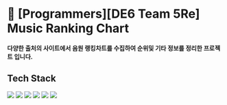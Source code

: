 # 🦆 [Programmers][DE6 Team 5Re] Music Ranking Chart
**다양한 출처의 사이트에서 음원 랭킹차트를 수집하여 순위및 기타 정보를 정리한 프로젝트 입니다.**


## Tech Stack
<div>
  <img src="https://img.shields.io/badge/python-3776AB?style=for-the-badge&logo=python&logoColor=white">
  <img src="https://img.shields.io/badge/docker-2496ED?style=for-the-badge&logo=docker&logoColor=white">
  <img src="https://img.shields.io/badge/airflow-017CEE?style=for-the-badge&logo=apacheairflow&logoColor=white">
  <img src="https://img.shields.io/badge/superset-20A6C9?style=for-the-badge&logo=apachesuperset&logoColor=white">
  <img src="https://img.shields.io/badge/snowflake-29B5E8?style=for-the-badge&logo=snowflake&logoColor=white">
  <img src="https://img.shields.io/badge/github-181717?style=for-the-badge&logo=github&logoColor=white">
</div>
